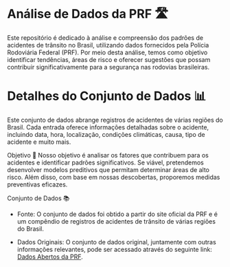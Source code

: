 # Análise de Dados da PRF 🛣
Este repositório é dedicado à análise e compreensão dos padrões de acidentes de trânsito no Brasil, utilizando dados fornecidos pela Polícia Rodoviária Federal (PRF). Por meio desta análise, temos como objetivo identificar tendências, áreas de risco e oferecer sugestões que possam contribuir significativamente para a segurança nas rodovias brasileiras.

# Detalhes do Conjunto de Dados 📊
Este conjunto de dados abrange registros de acidentes de várias regiões do Brasil. Cada entrada oferece informações detalhadas sobre o acidente, incluindo data, hora, localização, condições climáticas, causa, tipo de acidente e muito mais.

Objetivo 🎯
Nosso objetivo é analisar os fatores que contribuem para os acidentes e identificar padrões significativos. Se viável, pretendemos desenvolver modelos preditivos que permitam determinar áreas de alto risco. Além disso, com base em nossas descobertas, proporemos medidas preventivas eficazes.

Conjunto de Dados 📚
- Fonte: O conjunto de dados foi obtido a partir do site oficial da PRF e é um compêndio de registros de acidentes de trânsito de várias regiões do Brasil.

- Dados Originais: O conjunto de dados original, juntamente com outras informações relevantes, pode ser acessado através do seguinte link: [Dados Abertos da PRF](https://www.gov.br/prf/pt-br/acesso-a-informacao/dados-abertos/dados-abertos-da-prf).
